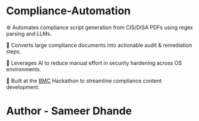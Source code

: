 # Compliance-Automation
<p>⚙️ Automates compliance script generation from CIS/DISA PDFs using regex parsing and LLMs.</p>
<p>📄 Converts large compliance documents into actionable audit & remediation steps.</p>
<p>🧠 Leverages AI to reduce manual effort in security hardening across OS environments.</p>
<p>🚀 Built at the <a href="https://www.bmc.com/" target="_blank">BMC</a> Hackathon to streamline compliance content development.</p>

# Author - Sameer Dhande
